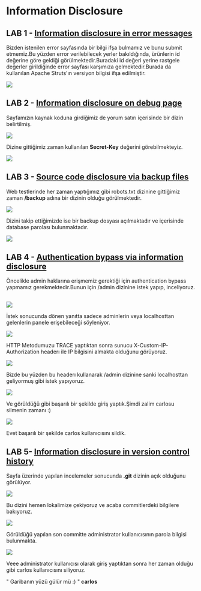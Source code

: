 # Information Disclosure

## LAB 1 - [Information disclosure in error messages](https://portswigger.net/web-security/information-disclosure/exploiting/lab-infoleak-in-error-messages)

Bizden istenilen error sayfasında bir bilgi ifşa bulmamız ve bunu submit etmemiz.Bu yüzden error verilebilecek yerler bakıldığında, ürünlerin id değerine göre geldiği görülmektedir.Buradaki id değeri yerine rastgele değerler girildiğinde error sayfası karşımıza gelmektedir.Burada da kullanılan Apache Struts&#39;ın versiyon bilgisi ifşa edilmiştir.

![](https://github.com/erennuygun/PortSwigger-WebSecAcademy-Solves/blob/master/Information%20Disclosure/images/lab1.png)

## LAB 2 - [Information disclosure on debug page](https://portswigger.net/web-security/information-disclosure/exploiting/lab-infoleak-on-debug-page)

Sayfamızın kaynak koduna girdiğimiz de yorum satırı içerisinde bir dizin belirtilmiş.

![](https://github.com/erennuygun/PortSwigger-WebSecAcademy-Solves/blob/master/Information%20Disclosure/images/lab2-1.png)

Dizine gittiğimiz zaman kullanılan **Secret-Key** değerini görebilmekteyiz.

![](https://github.com/erennuygun/PortSwigger-WebSecAcademy-Solves/blob/master/Information%20Disclosure/images/lab2-2.png)

## LAB 3 - [Source code disclosure via backup files](https://portswigger.net/web-security/information-disclosure/exploiting/lab-infoleak-via-backup-files)

Web testlerinde her zaman yaptığımız gibi robots.txt dizinine gittiğimiz zaman **/backup** adına bir dizinin olduğu görülmektedir.

![](https://github.com/erennuygun/PortSwigger-WebSecAcademy-Solves/blob/master/Information%20Disclosure/images/lab3-1.png)

Dizini takip ettiğimizde ise bir backup dosyası açılmaktadır ve içerisinde database parolası bulunmaktadır.

![](https://github.com/erennuygun/PortSwigger-WebSecAcademy-Solves/blob/master/Information%20Disclosure/images/lab3-2.png)

##


## LAB 4 - [Authentication bypass via information disclosure](https://portswigger.net/web-security/information-disclosure/exploiting/lab-infoleak-authentication-bypass)

Öncelikle admin haklarına erişmemiz gerektiği için authentication bypass yapmamız gerekmektedir.Bunun için /admin dizinine istek yapıp, inceliyoruz.

##


![](https://github.com/erennuygun/PortSwigger-WebSecAcademy-Solves/blob/master/Information%20Disclosure/images/lab4-1.png)

İstek sonucunda dönen yanıtta sadece adminlerin veya localhosttan gelenlerin panele erişebileceği söyleniyor.

![](https://github.com/erennuygun/PortSwigger-WebSecAcademy-Solves/blob/master/Information%20Disclosure/images/lab4-2.png)

HTTP Metodumuzu TRACE yaptıktan sonra sunucu X-Custom-IP-Authorization headerı ile IP bilgisini almakta olduğunu görüyoruz.

![](https://github.com/erennuygun/PortSwigger-WebSecAcademy-Solves/blob/master/Information%20Disclosure/images/lab4-3.png)

Bizde bu yüzden bu headerı kullanarak /admin dizinine sanki localhosttan geliyormuş gibi istek yapıyoruz.

![](https://github.com/erennuygun/PortSwigger-WebSecAcademy-Solves/blob/master/Information%20Disclosure/images/lab4-4.png)

Ve görüldüğü gibi başarılı bir şekilde giriş yaptık.Şimdi zalim carlosu silmenin zamanı :)

![](https://github.com/erennuygun/PortSwigger-WebSecAcademy-Solves/blob/master/Information%20Disclosure/images/lab4-5.png)

Evet başarılı bir şekilde carlos kullanıcısını sildik.

## LAB 5- [Information disclosure in version control history](https://portswigger.net/web-security/information-disclosure/exploiting/lab-infoleak-in-version-control-history)

Sayfa üzerinde yapılan incelemeler sonucunda **.git** dizinin açık olduğunu görülüyor.

![](https://github.com/erennuygun/PortSwigger-WebSecAcademy-Solves/blob/master/Information%20Disclosure/images/lab5-1.png)

Bu dizini hemen lokalimize çekiyoruz ve acaba commitlerdeki bilgilere bakıyoruz.

![](https://github.com/erennuygun/PortSwigger-WebSecAcademy-Solves/blob/master/Information%20Disclosure/images/lab5-2.png)

Görüldüğü yapılan son committe administrator kullanıcısının parola bilgisi bulunmakta.

![](https://github.com/erennuygun/PortSwigger-WebSecAcademy-Solves/blob/master/Information%20Disclosure/images/lab5-3.png)

Veee administrator kullanıcısı olarak giriş yaptıktan sonra her zaman olduğu gibi carlos kullanıcısını siliyoruz.

&quot; Garibanın yüzü gülür mü :) &quot; **carlos**
